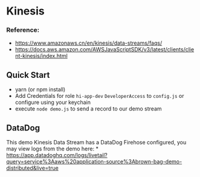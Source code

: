 # Kinesis

### Reference:

- https://www.amazonaws.cn/en/kinesis/data-streams/faqs/
- https://docs.aws.amazon.com/AWSJavaScriptSDK/v3/latest/clients/client-kinesis/index.html


## Quick Start

- yarn (or npm install)
- Add Credentials for role `hi-app-dev` `DeveloperAccess` to `config.js` or configure using your keychain
- execute `node demo.js` to send a record to our demo stream

## DataDog
This demo Kinesis Data Stream has a DataDog Firehose configured, you may view logs from the demo here: * https://app.datadoghq.com/logs/livetail?query=service%3Aaws%20application-source%3Abrown-bag-demo-distributed&live=true